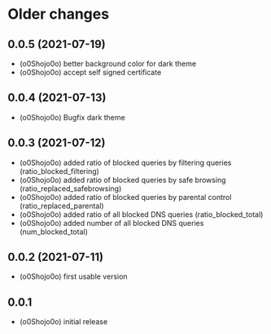 # Older changes
## 0.0.5 (2021-07-19)

-   (o0Shojo0o) better background color for dark theme
-   (o0Shojo0o) accept self signed certificate

## 0.0.4 (2021-07-13)

-   (o0Shojo0o) Bugfix dark theme

## 0.0.3 (2021-07-12)

-   (o0Shojo0o) added ratio of blocked queries by filtering queries (ratio_blocked_filtering)
-   (o0Shojo0o) added ratio of blocked queries by safe browsing (ratio_replaced_safebrowsing)
-   (o0Shojo0o) added ratio of blocked queries by parental control (ratio_replaced_parental)
-   (o0Shojo0o) added ratio of all blocked DNS queries (ratio_blocked_total)
-   (o0Shojo0o) added number of all blocked DNS queries (num_blocked_total)

## 0.0.2 (2021-07-11)

-   (o0Shojo0o) first usable version

## 0.0.1

-   (o0Shojo0o) initial release
